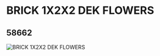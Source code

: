 # BRICK 1X2X2 DEK FLOWERS
## 58662
![BRICK 1X2X2 DEK FLOWERS](https://lc-www-live-s.legocdn.com/media/bricks/5/2/4501002.jpg)